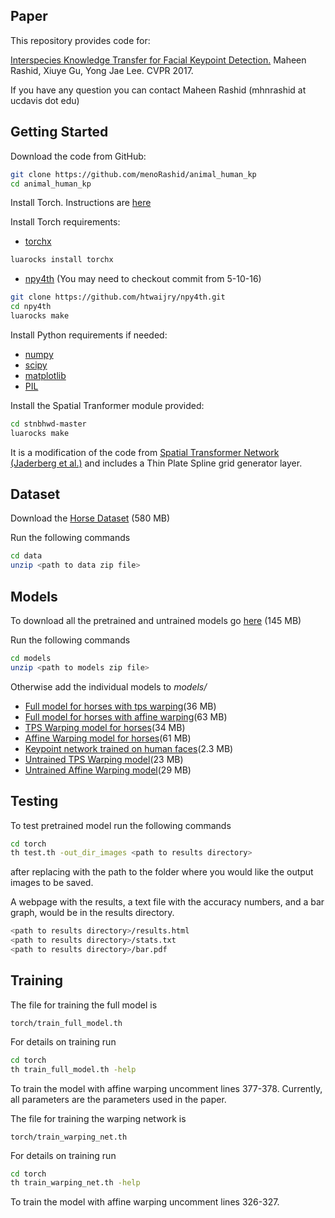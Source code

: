 ## Paper
This repository provides code for:

[Interspecies Knowledge Transfer for Facial Keypoint Detection.](https://arxiv.org/abs/1704.04023) Maheen Rashid, Xiuye Gu, Yong Jae Lee. CVPR 2017.

If you have any question you can contact Maheen Rashid (mhnrashid at ucdavis dot edu)

## Getting Started

Download the code from GitHub:
```bash
git clone https://github.com/menoRashid/animal_human_kp
cd animal_human_kp
```
Install Torch. Instructions are [here](http://torch.ch/docs/getting-started.html)

Install Torch requirements:
* [torchx](https://github.com/nicholas-leonard/torchx)
```bash
luarocks install torchx
```
* [npy4th](https://github.com/htwaijry/npy4th) (You may need to checkout commit from 5-10-16)
```bash
git clone https://github.com/htwaijry/npy4th.git
cd npy4th
luarocks make
```

Install Python requirements if needed:
* [numpy](http://www.numpy.org/)
* [scipy](https://www.scipy.org/install.html)
* [matplotlib](http://matplotlib.org/users/installing.html)
* [PIL](http://www.pythonware.com/products/pil/)

Install the Spatial Tranformer module provided:
```bash
cd stnbhwd-master
luarocks make
```
It is a modification of the code from [Spatial Transformer Network (Jaderberg et al.)](https://github.com/qassemoquab/stnbhwd) and includes a Thin Plate Spline grid generator layer.

## Dataset
Download the [Horse Dataset](https://www.dropbox.com/s/9t770jhcjqo3mmg/release_data.zip) (580 MB)

Run the following commands
```bash
cd data
unzip <path to data zip file>
```

## Models
To download all the pretrained and untrained models go [here](https://www.dropbox.com/s/44ocinlmx8mp8v2/release_models.zip) (145 MB)

Run the following commands
```bash
cd models
unzip <path to models zip file>
```
Otherwise add the individual models to *models/*
* [Full model for horses with tps warping](https://www.dropbox.com/s/g0e7tj2r708eue1/horse_full_model_tps.dat)(36 MB)
* [Full model for horses with affine warping](https://www.dropbox.com/s/3vj7nts5f1v0ry0/horse_full_model_affine.dat)(63 MB)
* [TPS Warping model for horses](https://www.dropbox.com/s/3un0dild6xar8uf/horse_tps_model.dat)(34 MB)
* [Affine Warping model for horses](https://www.dropbox.com/s/o146cyvnx6hxy47/horse_affine_model.dat)(61 MB)
* [Keypoint network trained on human faces](https://www.dropbox.com/s/ksnzq43fvbsstyp/human_face_model.dat)(2.3 MB)
* [Untrained TPS Warping model](https://www.dropbox.com/s/rvqf2qtmaklvoff/tps_localization_net_untrained.dat)(23 MB)
* [Untrained Affine Warping model](https://www.dropbox.com/s/9o7mblgt1ftkebo/affine_localization_net_untrained.dat)(29 MB)

## Testing
To test pretrained model run the following commands
```bash
cd torch
th test.th -out_dir_images <path to results directory>
```
after replacing <path to results directory> with the path to the folder where you would like the output images to be saved.

A webpage with the results, a text file with the accuracy numbers, and a bar graph, would be in the results directory.
```bash
<path to results directory>/results.html
<path to results directory>/stats.txt
<path to results directory>/bar.pdf
```

## Training
The file for training the full model is 
```
torch/train_full_model.th
```
For details on training run 
```bash
cd torch
th train_full_model.th -help
```
To train the model with affine warping uncomment lines 377-378. Currently, all parameters are the parameters used in the paper.

The file for training the warping network is 
```
torch/train_warping_net.th
```
For details on training run
```bash
cd torch
th train_warping_net.th -help
```
To train the model with affine warping uncomment lines 326-327.
